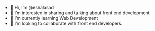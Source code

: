 - 👋 Hi, I’m @eshalasad
- 👀 I’m interested in sharing and talking about front end development
- 🌱 I’m currently learning Web Development
- 💞️ I’m looking to collaborate with front end developers.
